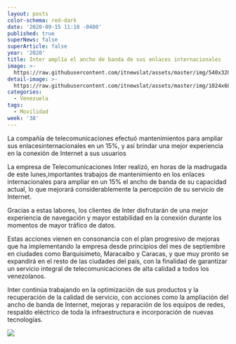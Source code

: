 ```yaml
---
layout: posts
color-schema: red-dark
date: '2020-09-15 11:10 -0400'
published: true
superNews: false
superArticle: false
year: '2020'
title: Inter amplía el ancho de banda de sus enlaces internacionales
image: >-
  https://raw.githubusercontent.com/itnewslat/assets/master/img/540x320/Conexion-Internet-p.jpg
detail-image: >-
  https://raw.githubusercontent.com/itnewslat/assets/master/img/1024x680/Conexion-Internet-g.jpg
categories:
  - Venezuela
tags:
  - Movilidad
week: '38'
---
```

La compañía de telecomunicaciones efectuó mantenimientos para ampliar sus enlacesinternacionales en un 15%, y así brindar una mejor experiencia en la conexión de Internet a sus usuarios

La empresa de Telecomunicaciones Inter realizó, en horas de la madrugada de este lunes,importantes trabajos de mantenimiento en los enlaces internacionales para ampliar en un 15% el ancho de banda de su capacidad actual, lo que mejorará considerablemente la percepción de su servicio de Internet.

Gracias a estas labores, los clientes de Inter disfrutarán de una mejor experiencia de navegación y mayor estabilidad en la conexión durante los momentos de mayor tráfico de datos.

Estas acciones vienen en consonancia con el plan progresivo de mejoras que ha implementando la empresa desde principios del mes de septiembre en ciudades como Barquisimeto, Maracaibo y Caracas, y que muy pronto se expandirá en el resto de las ciudades del país, con la finalidad de garantizar un servicio integral de telecomunicaciones de alta calidad a todos los venezolanos.

Inter continúa trabajando en la optimización de sus productos y la recuperación de la calidad de servicio, con acciones como la ampliación del ancho de banda de Internet, mejoras y reparación de los equipos de redes, respaldo eléctrico de toda la infraestructura e incorporación de nuevas tecnologías.

<img src="https://tracker.metricool.com/c3po.jpg?hash=56f88a41e39ab42c063cc51676587a04"/>